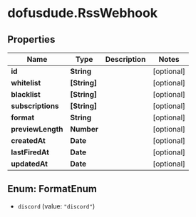 # dofusdude.RssWebhook

## Properties

Name | Type | Description | Notes
------------ | ------------- | ------------- | -------------
**id** | **String** |  | [optional] 
**whitelist** | **[String]** |  | [optional] 
**blacklist** | **[String]** |  | [optional] 
**subscriptions** | **[String]** |  | [optional] 
**format** | **String** |  | [optional] 
**previewLength** | **Number** |  | [optional] 
**createdAt** | **Date** |  | [optional] 
**lastFiredAt** | **Date** |  | [optional] 
**updatedAt** | **Date** |  | [optional] 



## Enum: FormatEnum


* `discord` (value: `"discord"`)




